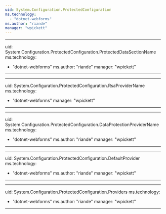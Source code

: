 ```yaml
---
uid: System.Configuration.ProtectedConfiguration
ms.technology: 
  - "dotnet-webforms"
ms.author: "riande"
manager: "wpickett"
---
```


---
uid: System.Configuration.ProtectedConfiguration.ProtectedDataSectionName
ms.technology: 
  - "dotnet-webforms"
ms.author: "riande"
manager: "wpickett"
---

---
uid: System.Configuration.ProtectedConfiguration.RsaProviderName
ms.technology: 
  - "dotnet-webforms"
manager: "wpickett"
---

---
uid: System.Configuration.ProtectedConfiguration.DataProtectionProviderName
ms.technology: 
  - "dotnet-webforms"
ms.author: "riande"
manager: "wpickett"
---

---
uid: System.Configuration.ProtectedConfiguration.DefaultProvider
ms.technology: 
  - "dotnet-webforms"
ms.author: "riande"
manager: "wpickett"
---

---
uid: System.Configuration.ProtectedConfiguration.Providers
ms.technology: 
  - "dotnet-webforms"
ms.author: "riande"
manager: "wpickett"
---
